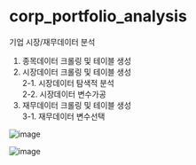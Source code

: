 # corp_portfolio_analysis
기업 시장/재무데이터 분석 

1. 종목데이터 크롤링 및 테이블 생성  
2. 시장데이터 크롤링 및 테이블 생성  
2-1. 시장데이터 탐색적 분석  
2-2. 시장데이터 변수가공  
3. 재무데이터 크롤링 및 테이블 생성  
3-1. 재무데이터 변수선택   

![image](https://user-images.githubusercontent.com/28600272/43047480-ae97859a-8e12-11e8-95df-6207bc42278c.png)

![image](https://user-images.githubusercontent.com/28600272/42724946-b2a0abb0-87b6-11e8-8fd8-54c1246b2757.png)
